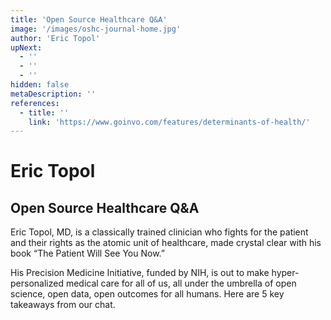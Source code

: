 ```yaml
---
title: 'Open Source Healthcare Q&A'
image: '/images/oshc-journal-home.jpg'
author: 'Eric Topol'
upNext:
  - ''
  - ''
  - ''
hidden: false
metaDescription: ''
references:
  - title: ''
    link: 'https://www.goinvo.com/features/determinants-of-health/'
---
```



# Eric Topol

## Open Source Healthcare Q&A

Eric Topol, MD, is a classically trained clinician who fights for the patient and their rights as the atomic unit of healthcare, made crystal clear with his book “The Patient Will See You Now.”

His Precision Medicine Initiative, funded by NIH, is out to make hyper-personalized medical care for all of us, all under the umbrella of open science, open data, open outcomes for all humans. Here are 5 key takeaways from our chat.
